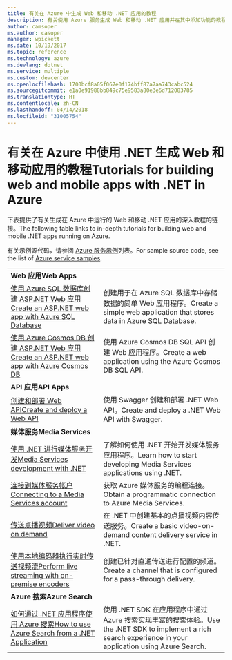 ```yaml
---
title: 有关在 Azure 中生成 Web 和移动 .NET 应用的教程
description: 有关使用 Azure 服务生成 Web 和移动 .NET 应用并在其中添加功能的教程。
author: camsoper
ms.author: casoper
manager: wpickett
ms.date: 10/19/2017
ms.topic: reference
ms.technology: azure
ms.devlang: dotnet
ms.service: multiple
ms.custom: devcenter
ms.openlocfilehash: 1700bcf8a05f067e0f174bff87a7aa743cabc524
ms.sourcegitcommit: e1a0e91988bb849c75e9583a80e3e6d712083785
ms.translationtype: HT
ms.contentlocale: zh-CN
ms.lasthandoff: 04/14/2018
ms.locfileid: "31005754"
---
```

# <a name="tutorials-for-building-web-and-mobile-apps-with-net-in-azure"></a><span data-ttu-id="17638-103">有关在 Azure 中使用 .NET 生成 Web 和移动应用的教程</span><span class="sxs-lookup"><span data-stu-id="17638-103">Tutorials for building web and mobile apps with .NET in Azure</span></span>

<span data-ttu-id="17638-104">下表提供了有关生成在 Azure 中运行的 Web 和移动 .NET 应用的深入教程的链接。</span><span class="sxs-lookup"><span data-stu-id="17638-104">The following table links to in-depth tutorials for building web and mobile .NET apps running on Azure.</span></span>

<span data-ttu-id="17638-105">有关示例源代码，请参阅 [Azure 服务示例](https://azure.microsoft.com/resources/samples/?platform=dotnet)列表。</span><span class="sxs-lookup"><span data-stu-id="17638-105">For sample source code, see the list of [Azure service samples](https://azure.microsoft.com/resources/samples/?platform=dotnet).</span></span>

| | |
|---|---|
| <span data-ttu-id="17638-106">**Web 应用**</span><span class="sxs-lookup"><span data-stu-id="17638-106">**Web Apps**</span></span>||
| <span data-ttu-id="17638-107">[使用 Azure SQL 数据库创建 ASP.NET Web 应用][1]</span><span class="sxs-lookup"><span data-stu-id="17638-107">[Create an ASP.NET web app with Azure SQL Database][1]</span></span> | <span data-ttu-id="17638-108">创建用于在 Azure SQL 数据库中存储数据的简单 Web 应用程序。</span><span class="sxs-lookup"><span data-stu-id="17638-108">Create a simple web application that stores data in Azure SQL Database.</span></span> | 
| <span data-ttu-id="17638-109">[使用 Azure Cosmos DB 创建 ASP.NET Web 应用][2]</span><span class="sxs-lookup"><span data-stu-id="17638-109">[Create an ASP.NET web app with Azure Cosmos DB][2]</span></span> | <span data-ttu-id="17638-110">使用 Azure Cosmos DB SQL API 创建 Web 应用程序。</span><span class="sxs-lookup"><span data-stu-id="17638-110">Create a web application using the Azure Cosmos DB SQL API.</span></span> | 
| <span data-ttu-id="17638-111">**API 应用**</span><span class="sxs-lookup"><span data-stu-id="17638-111">**API Apps**</span></span>||
| <span data-ttu-id="17638-112">[创建和部署 Web API][3]</span><span class="sxs-lookup"><span data-stu-id="17638-112">[Create and deploy a Web API][3]</span></span> | <span data-ttu-id="17638-113">使用 Swagger 创建和部署 .NET Web API。</span><span class="sxs-lookup"><span data-stu-id="17638-113">Create and deploy a .NET Web API with Swagger.</span></span> | 
| <span data-ttu-id="17638-114">**媒体服务**</span><span class="sxs-lookup"><span data-stu-id="17638-114">**Media Services**</span></span> | |
| <span data-ttu-id="17638-115">[使用 .NET 进行媒体服务开发][6]</span><span class="sxs-lookup"><span data-stu-id="17638-115">[Media Services development with .NET][6]</span></span> | <span data-ttu-id="17638-116">了解如何使用 .NET 开始开发媒体服务应用程序。</span><span class="sxs-lookup"><span data-stu-id="17638-116">Learn how to start developing Media Services applications using .NET.</span></span> |
| <span data-ttu-id="17638-117">[连接到媒体服务帐户][7]</span><span class="sxs-lookup"><span data-stu-id="17638-117">[Connecting to a Media Services account][7]</span></span> | <span data-ttu-id="17638-118">获取 Azure 媒体服务的编程连接。</span><span class="sxs-lookup"><span data-stu-id="17638-118">Obtain a programmatic connection to  Azure Media Services.</span></span> |
| <span data-ttu-id="17638-119">[传送点播视频][4]</span><span class="sxs-lookup"><span data-stu-id="17638-119">[Deliver video on demand][4]</span></span> | <span data-ttu-id="17638-120">在 .NET 中创建基本的点播视频内容传送服务。</span><span class="sxs-lookup"><span data-stu-id="17638-120">Create a basic video-on-demand content delivery service in .NET.</span></span> | 
| <span data-ttu-id="17638-121">[使用本地编码器执行实时传送视频流][8]</span><span class="sxs-lookup"><span data-stu-id="17638-121">[Perform live streaming with on-premise encoders ][8]</span></span> | <span data-ttu-id="17638-122">创建已针对直通传送进行配置的频道。</span><span class="sxs-lookup"><span data-stu-id="17638-122">Create a channel that is configured for a pass-through delivery.</span></span> |
| <span data-ttu-id="17638-123">**Azure 搜索**</span><span class="sxs-lookup"><span data-stu-id="17638-123">**Azure Search**</span></span>||
| <span data-ttu-id="17638-124">[如何通过 .NET 应用程序使用 Azure 搜索][5]</span><span class="sxs-lookup"><span data-stu-id="17638-124">[How to use Azure Search from a .NET Application][5]</span></span> | <span data-ttu-id="17638-125">使用 .NET SDK 在应用程序中通过 Azure 搜索实现丰富的搜索体验。</span><span class="sxs-lookup"><span data-stu-id="17638-125">Use the .NET SDK to implement a rich search experience in your application using Azure Search.</span></span> | 



[1]: /azure/app-service-web/app-service-web-tutorial-dotnet-sqldatabase
[2]: /azure/cosmos-db/sql-api-dotnet-application
[3]: /azure/app-service-api/app-service-api-dotnet-get-started
[4]: /azure/media-services/media-services-dotnet-get-started
[5]: /azure/search/search-howto-dotnet-sdk
[6]: /azure/media-services/media-services-dotnet-how-to-use
[7]: /azure/media-services/media-services-dotnet-connect-programmatically
[8]: /azure/media-services/media-services-dotnet-live-encode-with-onpremises-encoders
